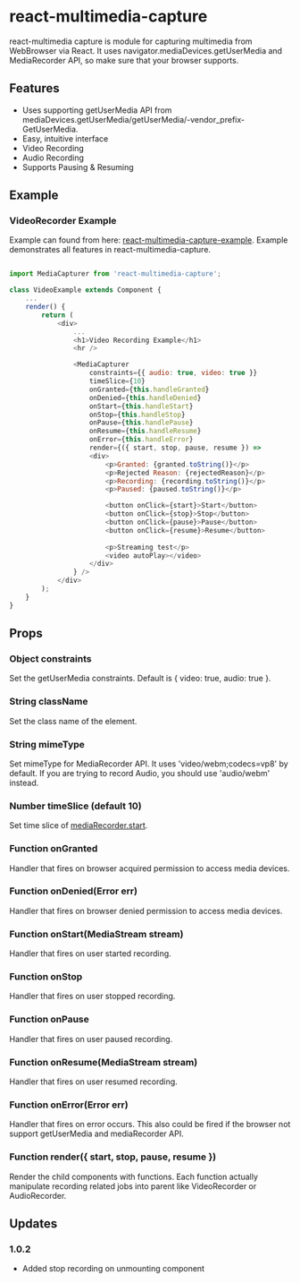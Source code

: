 # react-multimedia-capture
react-multimedia capture is module for capturing multimedia from WebBrowser via React.
It uses navigator.mediaDevices.getUserMedia and MediaRecorder API, so make sure that your browser supports.

## Features
- Uses supporting getUserMedia API from mediaDevices.getUserMedia/getUserMedia/-vendor_prefix-GetUserMedia.
- Easy, intuitive interface
- Video Recording
- Audio Recording
- Supports Pausing & Resuming

## Example

### VideoRecorder Example

Example can found from here: [react-multimedia-capture-example](https://github.com/rico345100/react-multimedia-capture-example).
Example demonstrates all features in react-multimedia-capture.

```javascript

import MediaCapturer from 'react-multimedia-capture';

class VideoExample extends Component {
	...
	render() {
		return (
			<div>
				...
				<h1>Video Recording Example</h1>
				<hr />

				<MediaCapturer
					constraints={{ audio: true, video: true }}
					timeSlice={10}
					onGranted={this.handleGranted}
					onDenied={this.handleDenied}
					onStart={this.handleStart}
					onStop={this.handleStop}
					onPause={this.handlePause}
					onResume={this.handleResume}
					onError={this.handleError} 
					render={({ start, stop, pause, resume }) => 
					<div>
						<p>Granted: {granted.toString()}</p>
						<p>Rejected Reason: {rejectedReason}</p>
						<p>Recording: {recording.toString()}</p>
						<p>Paused: {paused.toString()}</p>

						<button onClick={start}>Start</button>
						<button onClick={stop}>Stop</button>
						<button onClick={pause}>Pause</button>
						<button onClick={resume}>Resume</button>
						
						<p>Streaming test</p>
						<video autoPlay></video>
					</div>
				} />
			</div>
		);
	}
}

```

## Props

### Object constraints
Set the getUserMedia constraints. Default is { video: true, audio: true }.

### String className
Set the class name of the element.

### String mimeType
Set mimeType for MediaRecorder API. It uses 'video/webm;codecs=vp8' by default. If you are trying to record Audio, you should use 'audio/webm' instead.

### Number timeSlice (default 10)
Set time slice of [mediaRecorder.start](https://developer.mozilla.org/en-US/docs/Web/API/MediaRecorder/start).

### Function onGranted
Handler that fires on browser acquired permission to access media devices.

### Function onDenied(Error err)
Handler that fires on browser denied permission to access media devices.

### Function onStart(MediaStream stream)
Handler that fires on user started recording.

### Function onStop
Handler that fires on user stopped recording.

### Function onPause
Handler that fires on user paused recording.

### Function onResume(MediaStream stream)
Handler that fires on user resumed recording.

### Function onError(Error err)
Handler that fires on error occurs. This also could be fired if the browser not support getUserMedia and mediaRecorder API.

### Function render({ start, stop, pause, resume })
Render the child components with functions. Each function actually manipulate recording related jobs into parent like VideoRecorder or AudioRecorder.


## Updates
### 1.0.2
- Added stop recording on unmounting component